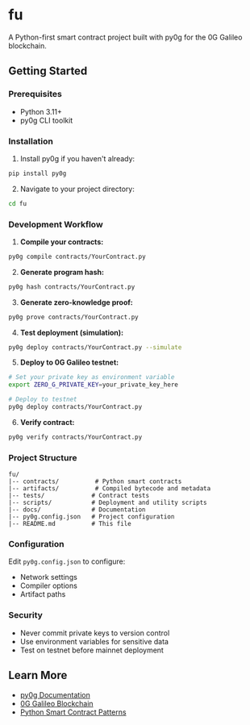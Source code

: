 # fu

A Python-first smart contract project built with py0g for the 0G Galileo blockchain.

## Getting Started

### Prerequisites

- Python 3.11+
- py0g CLI toolkit

### Installation

1. Install py0g if you haven't already:
```bash
pip install py0g
```

2. Navigate to your project directory:
```bash
cd fu
```

### Development Workflow

1. **Compile your contracts:**
```bash
py0g compile contracts/YourContract.py
```

2. **Generate program hash:**
```bash
py0g hash contracts/YourContract.py
```

3. **Generate zero-knowledge proof:**
```bash
py0g prove contracts/YourContract.py
```

4. **Test deployment (simulation):**
```bash
py0g deploy contracts/YourContract.py --simulate
```

5. **Deploy to 0G Galileo testnet:**
```bash
# Set your private key as environment variable
export ZERO_G_PRIVATE_KEY=your_private_key_here

# Deploy to testnet
py0g deploy contracts/YourContract.py
```

6. **Verify contract:**
```bash
py0g verify contracts/YourContract.py
```

### Project Structure

```
fu/
|-- contracts/          # Python smart contracts
|-- artifacts/          # Compiled bytecode and metadata
|-- tests/             # Contract tests
|-- scripts/           # Deployment and utility scripts
|-- docs/              # Documentation
|-- py0g.config.json   # Project configuration
|-- README.md          # This file
```

### Configuration

Edit `py0g.config.json` to configure:
- Network settings
- Compiler options
- Artifact paths

### Security

- Never commit private keys to version control
- Use environment variables for sensitive data
- Test on testnet before mainnet deployment

## Learn More

- [py0g Documentation](https://github.com/py0g/py0g)
- [0G Galileo Blockchain](https://0g.ai)
- [Python Smart Contract Patterns](https://github.com/py0g/examples)
